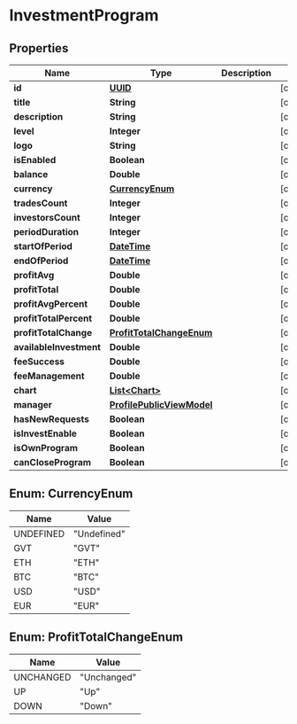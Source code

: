 
# InvestmentProgram

## Properties
Name | Type | Description | Notes
------------ | ------------- | ------------- | -------------
**id** | [**UUID**](UUID.md) |  |  [optional]
**title** | **String** |  |  [optional]
**description** | **String** |  |  [optional]
**level** | **Integer** |  |  [optional]
**logo** | **String** |  |  [optional]
**isEnabled** | **Boolean** |  |  [optional]
**balance** | **Double** |  |  [optional]
**currency** | [**CurrencyEnum**](#CurrencyEnum) |  |  [optional]
**tradesCount** | **Integer** |  |  [optional]
**investorsCount** | **Integer** |  |  [optional]
**periodDuration** | **Integer** |  |  [optional]
**startOfPeriod** | [**DateTime**](DateTime.md) |  |  [optional]
**endOfPeriod** | [**DateTime**](DateTime.md) |  |  [optional]
**profitAvg** | **Double** |  |  [optional]
**profitTotal** | **Double** |  |  [optional]
**profitAvgPercent** | **Double** |  |  [optional]
**profitTotalPercent** | **Double** |  |  [optional]
**profitTotalChange** | [**ProfitTotalChangeEnum**](#ProfitTotalChangeEnum) |  |  [optional]
**availableInvestment** | **Double** |  |  [optional]
**feeSuccess** | **Double** |  |  [optional]
**feeManagement** | **Double** |  |  [optional]
**chart** | [**List&lt;Chart&gt;**](Chart.md) |  |  [optional]
**manager** | [**ProfilePublicViewModel**](ProfilePublicViewModel.md) |  |  [optional]
**hasNewRequests** | **Boolean** |  |  [optional]
**isInvestEnable** | **Boolean** |  |  [optional]
**isOwnProgram** | **Boolean** |  |  [optional]
**canCloseProgram** | **Boolean** |  |  [optional]


<a name="CurrencyEnum"></a>
## Enum: CurrencyEnum
Name | Value
---- | -----
UNDEFINED | &quot;Undefined&quot;
GVT | &quot;GVT&quot;
ETH | &quot;ETH&quot;
BTC | &quot;BTC&quot;
USD | &quot;USD&quot;
EUR | &quot;EUR&quot;


<a name="ProfitTotalChangeEnum"></a>
## Enum: ProfitTotalChangeEnum
Name | Value
---- | -----
UNCHANGED | &quot;Unchanged&quot;
UP | &quot;Up&quot;
DOWN | &quot;Down&quot;



